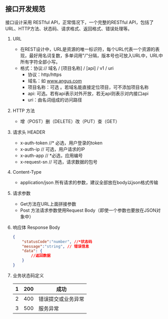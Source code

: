 ## 接口开发规范

接口设计采用 RESTful API，正常情况下，一个完整的RESTful API，包括了URL、HTTP方法、状态码、请求格式、返回格式、错误处理等。

1. URL

   - 在REST设计中，URL是资源的唯一标识符，每个URL代表一个资源的表现，最好用名词复数，多单词用"/"分隔，版本号也可放入URL中，URL中所有字符全部小写。
   - 格式：协议:// 域名 / [项目名称] / [api] / v1 / uri
     - 协议：http/https
     - 域名：如 www.angus.com
     - 项目名称：可选 。若域名能直接定位项目，可不添加项目名称
     - api: 可选。若有api表示对外开放，若无api则表示对内接口api
     - uri：由名词组成的访问路径

2. HTTP 方法

   - 增（POST）删（DELETE）改（PUT）查（GET）

3. 请求头 HEADER

   - x-auth-token    //* 必选，用户登录的token
   - x-auth-ip          // 可选，用户请求的IP
   - x-auth-app      // *必选，应用编号
   - x-request-sn   // 可选，请求数据的包号

4. Content-Type

   - application/json  所有请求的参数，建议全部放在body以json格式传输

5. 请求参数

   - Get方法在URL上面拼接参数
   - Post 方法请求参数使用Request Body（即使一个参数也要放在JSON对象中）

6. 响应体 Response Body

   ```json
   {
       "statusCode":"number", //*状态码
       "message":"string", // 错误信息
       "data": { 
           //返回数据
       } 
   }
   ```

7. 业务状态码定义

   | 1    | 200  | 成功               |
   | ---- | ---- | ------------------ |
   | 2    | 400  | 错误提交或业务异常 |
   | 3    | 500  | 服务异常           |